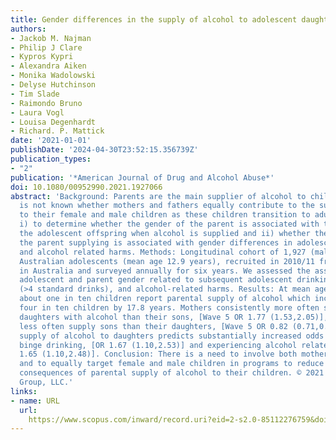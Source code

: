 ```yaml
---
title: Gender differences in the supply of alcohol to adolescent daughters and sons
authors:
- Jackob M. Najman
- Philip J Clare
- Kypros Kypri
- Alexandra Aiken
- Monika Wadolowski
- Delyse Hutchinson
- Tim Slade
- Raimondo Bruno
- Laura Vogl
- Louisa Degenhardt
- Richard. P. Mattick
date: '2021-01-01'
publishDate: '2024-04-30T23:52:15.356739Z'
publication_types:
- "2"
publication: '*American Journal of Drug and Alcohol Abuse*'
doi: 10.1080/00952990.2021.1927066
abstract: 'Background: Parents are the main supplier of alcohol to children but it
  is not known whether mothers and fathers equally contribute to the supply of alcohol
  to their female and male children as these children transition to adulthood. Objectives:
  i) to determine whether the gender of the parent is associated with the gender of
  the adolescent offspring when alcohol is supplied and ii) whether the gender of
  the parent supplying is associated with gender differences in adolescent binge drinking
  and alcohol related harms. Methods: Longitudinal cohort of 1,927 (males = 1052)
  Australian adolescents (mean age 12.9 years), recruited in 2010/11 from schools
  in Australia and surveyed annually for six years. We assessed the association between
  adolescent and parent gender related to subsequent adolescent drinking, binge drinking
  (>4 standard drinks), and alcohol-related harms. Results: At mean age of 12.9 years
  about one in ten children report parental supply of alcohol which increases to about
  four in ten children by 17.8 years. Mothers consistently more often supply their
  daughters with alcohol than their sons, [Wave 5 OR 1.77 (1.53,2.05)], while mothers
  less often supply sons than their daughters, [Wave 5 OR 0.82 (0.71,0.95)]. Mothers’
  supply of alcohol to daughters predicts substantially increased odds of daughters
  binge drinking, [OR 1.67 (1.10,2.53)] and experiencing alcohol related harms, [OR
  1.65 (1.10,2.48)]. Conclusion: There is a need to involve both mothers and fathers
  and to equally target female and male children in programs to reduce the harmful
  consequences of parental supply of alcohol to their children. © 2021 Taylor & Francis
  Group, LLC.'
links:
- name: URL
  url: 
    https://www.scopus.com/inward/record.uri?eid=2-s2.0-85112276759&doi=10.1080%2f00952990.2021.1927066&partnerID=40&md5=131b01b3d1df27c19e2d6c25505ec4d3
---
```

